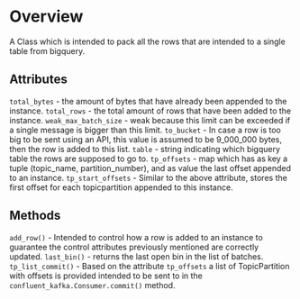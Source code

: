 # Overview

A Class which is intended to pack all the rows that are intended to a single table from bigquery.

## Attributes

`total_bytes` - the amount of bytes that have already been appended to the instance.
`total_rows` - the total amount of rows that have been added to the instance.
`weak_max_batch_size` - weak because this limit can be exceeded if a single message is bigger than this limit.
`to_bucket` - In case a row is too big to be sent using an API, this value is assumed to be 9_000_000 bytes, then the row is added to this list.
`table` - string indicating which bigquery table the rows are supposed to go to.
`tp_offsets` - map which has as key a tuple (topic_name, partition_number), and as value the last offset appended to an instance.
`tp_start_offsets` - Similar to the above attribute, stores the first offset for each topicpartition appended to this instance.

## Methods

`add_row()` - Intended to control how a row is added to an instance to guarantee the control attributes previously mentioned are correctly updated.
`last_bin()` - returns the last open bin in the list of batches.
`tp_list_commit()` - Based on the attribute `tp_offsets` a list of TopicPartition with offsets is provided intended to be sent to in the `confluent_kafka.Consumer.commit()` method.

